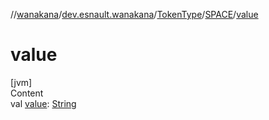 //[wanakana](../../../index.md)/[dev.esnault.wanakana](../../index.md)/[TokenType](../index.md)/[SPACE](index.md)/[value](value.md)



# value  
[jvm]  
Content  
val [value](value.md): [String](https://kotlinlang.org/api/latest/jvm/stdlib/kotlin/-string/index.html)  



